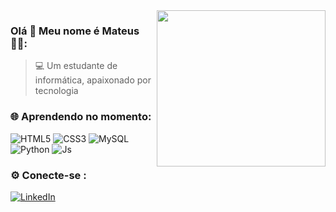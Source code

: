 <img align="right" width="270" height="250" src="https://user-images.githubusercontent.com/74038190/219923809-b86dc415-a0c2-4a38-bc88-ad6cf06395a8.gif">

###  Olá 👋  Meu nome é Mateus 👨‍💻:


> 💻 Um estudante de informática, apaixonado por tecnologia 

### 🌐 Aprendendo no momento:

![HTML5](https://img.shields.io/badge/html5-%23E34F26.svg?style=for-the-badge&logo=html5&logoColor=white) ![CSS3](https://img.shields.io/badge/css3-%231572B6.svg?style=for-the-badge&logo=css3&logoColor=white) ![MySQL](https://img.shields.io/badge/mysql-3aabe8.svg?style=for-the-badge&logo=mysql&logoColor=3aabe8&labelColor=ffffff) ![Python](https://img.shields.io/badge/Python-3776AB?style=for-the-badge&logo=python&logoColor=white) ![Js](https://img.shields.io/badge/Node.js-43853D?style=for-the-badge&logo=node.js&logoColor=white)


### ⚙️ Conecte-se :
[![LinkedIn](https://img.shields.io/badge/LinkedIn-%230077B5.svg?logo=linkedin&logoColor=white)](https://www.linkedin.com/in/mateus-warmling-a375b12b2/) 

<!-- Proudly created with GPRM ( https://gprm.itsvg.in ) -->


